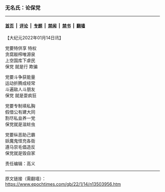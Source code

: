 ### 无名氏：论保党

---

#### [首页](../../../..?n13503956) &nbsp;|&nbsp; [评论](../../../../../epoch-comment?n13503956) &nbsp;|&nbsp; [专题](../../../../../epoch-special?n13503956) &nbsp;|&nbsp; [禁闻](../../../../../epoch-news?n13503956) &nbsp;|&nbsp; [禁书](../../../../../books?n13503956) &nbsp;|&nbsp; [翻墙](https://github.com/gfw-breaker/nogfw/blob/master/README.md?n13503956)


<div class="post_content" id="artbody" itemprop="articleBody">
 <!-- article content begin -->
 <p>
  【大纪元2022年01月14日讯】
 </p>
 <p>
  党要特供享
  <ok href="https://www.epochtimes.com/gb/tag/%E7%89%B9%E6%9D%83.html">
   特权
  </ok>
  <br/>
  贪腐敲榨唯源泉
  <br/>
  上空国库下虐民
  <br/>
  <ok href="https://www.epochtimes.com/gb/tag/%E4%BF%9D%E5%85%9A.html">
   保党
  </ok>
  就是行
  <ok href="https://www.epochtimes.com/gb/tag/%E6%AC%BA%E9%AA%97.html">
   欺骗
  </ok>
 </p>
 <p>
  党要斗争获能量
  <br/>
  运动折腾成经常
  <br/>
  斗遍敌人斗朋友
  <br/>
  <ok href="https://www.epochtimes.com/gb/tag/%E4%BF%9D%E5%85%9A.html">
   保党
  </ok>
  就是耍疯狂
 </p>
 <p>
  党要专制填私胸
  <br/>
  假借公有建大同
  <br/>
  割尽私韭养一党
  <br/>
  保党就是滋蛀虫
 </p>
 <p>
  党要纵恶助己霸
  <br/>
  妖魔鬼怪充各衙
  <br/>
  遵马崇毛倡造反
  <br/>
  保党就是毁自家
 </p>
 <p>
  责任编辑：高义
 </p>
 <!-- article content end -->
 <div id="below_article_ad">
 </div>
</div>


---

原文链接（需翻墙）：https://www.epochtimes.com/gb/22/1/14/n13503956.htm